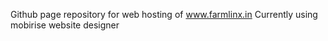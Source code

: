 Github page repository for web hosting of www.farmlinx.in
Currently using mobirise website designer
